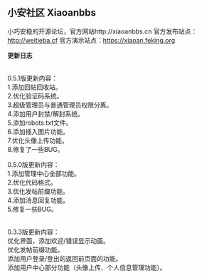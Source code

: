 ## 小安社区 Xiaoanbbs
小巧安稳的开源论坛，官方网站http://xiaoanbbs.cn
官方发布站点：http://weitieba.cf
官方演示站点：https://xiaoan.feking.org
<p>
<b>更新日志</b>

<br>0.5.1版更新内容：
<br>1.添加回帖回收站。
<br>2.优化验证码系统。
<br>3.超级管理员与普通管理员权限分离。
<br>4.添加用户封禁/解封系统。
<br>5.添加robots.txt文件。
<br>6.添加插入图片功能。
<br>7.优化头像上传功能。
<br>8.修复了一些BUG。

0.5.0版更新内容：
<br>1.添加管理中心全部功能。
<br>2.优化代码格式。
<br>3.优化发帖前缀功能。
<br>4.添加消息回复功能。
<br>5.修复一些BUG。

<br>0.3.3版更新内容：
<br>优化界面，添加欢迎/错误显示动画。
<br>优化发帖前缀功能。
<br>添加用户登录/登出的返回前页面的功能。
<br>添加用户中心部分功能（头像上传、个人信息管理功能）。

